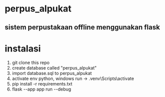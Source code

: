 # perpus_alpukat
sistem perpustakaan offline menggunakan flask
---

# instalasi 
1. git clone this repo
2. create database called "perpus_alpukat"
3. import database.sql to perpus_alpukat
4. activate env python, windows run -> .venv\Scripts\activate
5. pip install -r requirements.txt
6. flask --app app run --debug
